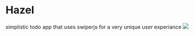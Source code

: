 # Hazel
simplistic todo app that uses swiperjs for a very unique user experiance
![]("/design/snapshot.png")
